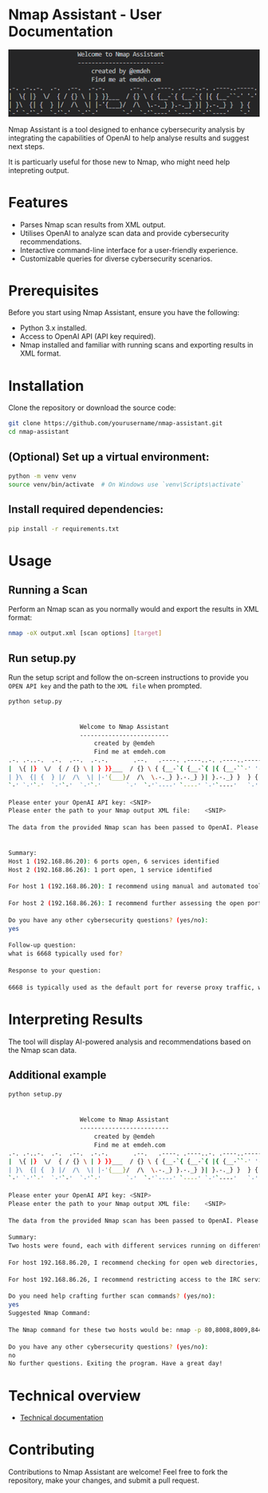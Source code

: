 # Nmap Assistant - User Documentation
<div align="center">

![Alt text](image-1.png)

</div>

Nmap Assistant is a tool designed to enhance cybersecurity analysis by integrating the capabilities of OpenAI to help analyse results and suggest next steps.

It is particuarly useful for those new to Nmap, who might need help intepreting output.

# Features

- Parses Nmap scan results from XML output.
- Utilises OpenAI to analyze scan data and provide cybersecurity recommendations.
- Interactive command-line interface for a user-friendly experience.
- Customizable queries for diverse cybersecurity scenarios.

# Prerequisites
Before you start using Nmap Assistant, ensure you have the following:

- Python 3.x installed.
- Access to OpenAI API (API key required).
- Nmap installed and familiar with running scans and exporting results in XML format.

# Installation
Clone the repository or download the source code:

```bash
git clone https://github.com/yourusername/nmap-assistant.git
cd nmap-assistant
```

## (Optional) Set up a virtual environment:

```bash
python -m venv venv
source venv/bin/activate  # On Windows use `venv\Scripts\activate`
```

## Install required dependencies:

```bash
pip install -r requirements.txt
```

# Usage

## Running a Scan
Perform an Nmap scan as you normally would and export the results in XML format:

```bash
nmap -oX output.xml [scan options] [target]
```

## Run setup.py

Run the setup script and follow the on-screen instructions to provide you `OPEN API key` and the path to the `XML file` when prompted.

```bash
python setup.py


                    Welcome to Nmap Assistant
                    -------------------------
                        created by @emdeh
                        Find me at emdeh.com
.-. .-..-.  .-.  .--.  .-.-.       .--.   .----. .----..-. .----..-----. 
|  \{ |}  \/  { / {} \ | } }}___  / {} \ { {__-`{ {__-`{ |{ {__-``-' '-' 
| }\  {| {  } |/  /\  \| |-'{___}/  /\  \.-._} }.-._} }| }.-._} }  } {   
`-' `-'`-'  `-'`-'  `-'`-'       `-'  `-'`----' `----' `-'`----'   `-'   
    
Please enter your OpenAI API key: <SNIP>
Please enter the path to your Nmap output XML file:    <SNIP>

The data from the provided Nmap scan has been passed to OpenAI. Please wait for recommendations...


Summary:
Host 1 (192.168.86.20): 6 ports open, 6 services identified
Host 2 (192.168.86.26): 1 port open, 1 service identified

For host 1 (192.168.86.20): I recommend using manual and automated tools to further assess the ports and services identified, such as Nessus and Nmap scripts. I also suggest using Metasploit to attempt to gain access to the system via the identified services.

For host 2 (192.168.86.26): I recommend further assessing the open port 6668, as it might provide access to the system via the Internet Relay Chat (IRC) protocol. Additionally, I suggest using Metasploit to attempt to gain access to the system via the IRC port.

Do you have any other cybersecurity questions? (yes/no): 
yes 

Follow-up question:
what is 6668 typically used for?

Response to your question:

6668 is typically used as the default port for reverse proxy traffic, which is used for improving the performance of web servers.
```

# Interpreting Results
The tool will display AI-powered analysis and recommendations based on the Nmap scan data.

## Additional example
```bash
python setup.py


                    Welcome to Nmap Assistant
                    -------------------------
                        created by @emdeh
                        Find me at emdeh.com
.-. .-..-.  .-.  .--.  .-.-.       .--.   .----. .----..-. .----..-----. 
|  \{ |}  \/  { / {} \ | } }}___  / {} \ { {__-`{ {__-`{ |{ {__-``-' '-' 
| }\  {| {  } |/  /\  \| |-'{___}/  /\  \.-._} }.-._} }| }.-._} }  } {   
`-' `-'`-'  `-'`-'  `-'`-'       `-'  `-'`----' `----' `-'`----'   `-'   
    
Please enter your OpenAI API key: <SNIP>
Please enter the path to your Nmap output XML file:    <SNIP>

The data from the provided Nmap scan has been passed to OpenAI. Please wait for recommendations...

Summary:
Two hosts were found, each with different services running on different ports. Host 192.168.86.20 had 7 ports open, running http, ajp13, https-alt, cslistener, scp-config, and rxapi services. Host 192.168.86.26 had 1 port open, running irc service.

For host 192.168.86.20, I recommend checking for open web directories, implementing general security measures such as patching and configuring firewall rules, validating security configurations, and running penetration tests on the http server and the applications.

For host 192.168.86.26, I recommend restricting access to the IRC service to ensure only authorised users can connect and also checking that any necessary security measures have been implemented. Additionally, services such as SSH or HTTP should be scanned to check for any potential vulnerabilities.

Do you need help crafting further scan commands? (yes/no): 
yes
Suggested Nmap Command:

The Nmap command for these two hosts would be: nmap -p 80,8008,8009,8443,9000,10001,10010,6668 -sV 192.168.86.20 192.168.86.26

Do you have any other cybersecurity questions? (yes/no): 
no
No further questions. Exiting the program. Have a great day!
```
# Technical overview
- [Technical documentation](TECHNICAL-DOCUMENTATION.md)

# Contributing
Contributions to Nmap Assistant are welcome! Feel free to fork the repository, make your changes, and submit a pull request.
